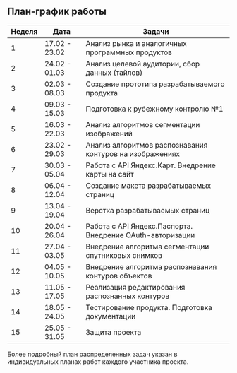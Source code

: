 ## План-график работы

| Неделя   | Дата             | Задачи                                                    |
|----------|------------------|-----------------------------------------------------------|
| 1        | 17.02 - 23.02    | Анализ рынка и аналогичных программных продуктов          |
| 2        | 24.02 - 01.03    | Анализ целевой аудитории, сбор данных (тайлов)            |
| 3        | 02.03 - 08.03    | Создание прототипа разрабатываемого продукта              |
| 4        | 09.03 - 15.03    | Подготовка к рубежному контролю №1                        |
| 5        | 16.03 - 22.03    | Анализ алгоритмов сегментации изображений                 |
| 6        | 23.02 - 29.03    | Анализ алгоритмов распознавания контуров на изображениях  |
| 7        | 30.03 - 05.04    | Работа с API Яндекс.Карт. Внедрение карты на сайт         |
| 8        | 06.04 - 12.04    | Создание макета разрабатываемых страниц                   |
| 9        | 13.04 - 19.04    | Верстка разрабатываемых страниц                           |
| 10       | 20.04 - 26.04    | Работа с API Яндекс.Паспорта. Внедрение OAuth-авторизации |
| 11       | 27.04 - 03.05    | Внедрение алгоритма сегментации спутниковых снимков       |
| 12       | 04.05 - 10.05    | Внедрение алгоритма распознавания контуров объектов       |
| 13       | 11.05 - 17.05    | Реализация редактирования распознанных контуров           |
| 14       | 18.05 - 24.05    | Тестирование продукта. Подготовка документации            |
| 15       | 25.05 - 31.05    | Защита проекта                                            |

Более подробный план распределенных задач указан в индивидуальных планах работ каждого участника проекта. 
